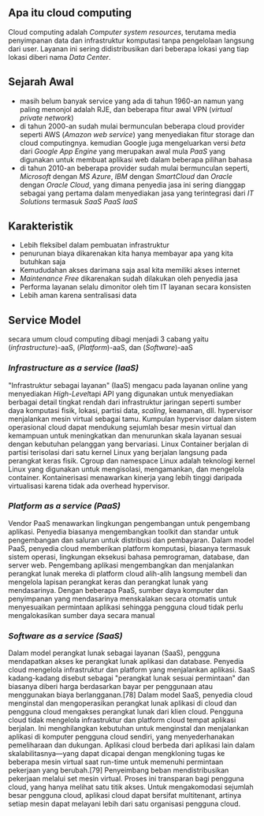 ## Apa itu cloud computing

Cloud computing adalah _Computer system resources_, terutama media penyimpanan data dan infrastruktur komputasi tanpa pengelolaan langsung dari user. Layanan ini sering didistribusikan dari beberapa lokasi yang tiap lokasi diberi nama _Data Center_.

## Sejarah Awal

- masih belum banyak service yang ada di tahun 1960-an namun yang paling menonjol adalah RJE, dan beberapa fitur awal VPN (_virtual private network_)
- di tahun 2000-an sudah mulai bermunculan beberapa cloud provider seperti AWS (_Amazon web service_) yang menyediakan fitur storage dan cloud computingnya. kemudian Google juga mengeluarkan versi _beta_ dari _Google App Engine_ yang merupakan awal mula _PaaS_ yang digunakan untuk membuat aplikasi web dalam beberapa pilihan bahasa
- di tahun 2010-an beberapa provider sudah mulai bermunculan seperti, _Microsoft_ dengan _MS Azure_, _IBM_ dengan _SmartCloud_ dan _Oracle_ dengan _Oracle Cloud_, yang dimana penyedia jasa ini sering dianggap sebagai yang pertama dalam menyediakan jasa yang terintegrasi dari _IT Solutions_ termasuk _SaaS PaaS IaaS_

## Karakteristik

- Lebih fleksibel dalam pembuatan infrastruktur
- penurunan biaya dikarenakan kita hanya membayar apa yang kita butuhkan saja
- Kemududahan akses darimana saja asal kita memiliki akses internet
- _Maintenance Free_ dikarenakan sudah dilakukan oleh penyedia jasa
- Performa layanan selalu dimonitor oleh tim IT layanan secara konsisten
- Lebih aman karena sentralisasi data

## Service Model

secara umum cloud computing dibagi menjadi 3 cabang yaitu (_infrastructure_)-aaS, (_Platform_)-aaS, dan (_Software_)-aaS

### _Infrastructure as a service (IaaS)_

"Infrastruktur sebagai layanan" (IaaS) mengacu pada layanan online yang menyediakan *High-Level*tapi API yang digunakan untuk menyediakan berbagai detail tingkat rendah dari infrastruktur jaringan seperti sumber daya komputasi fisik, lokasi, partisi data, _scaling_, keamanan, dll. hypervisor menjalankan mesin virtual sebagai tamu. Kumpulan hypervisor dalam sistem operasional cloud dapat mendukung sejumlah besar mesin virtual dan kemampuan untuk meningkatkan dan menurunkan skala layanan sesuai dengan kebutuhan pelanggan yang bervariasi. Linux Container berjalan di partisi terisolasi dari satu kernel Linux yang berjalan langsung pada perangkat keras fisik. Cgroup dan namespace Linux adalah teknologi kernel Linux yang digunakan untuk mengisolasi, mengamankan, dan mengelola container. Kontainerisasi menawarkan kinerja yang lebih tinggi daripada virtualisasi karena tidak ada overhead hypervisor.

### _Platform as a service (PaaS)_

Vendor PaaS menawarkan lingkungan pengembangan untuk pengembang aplikasi. Penyedia biasanya mengembangkan toolkit dan standar untuk pengembangan dan saluran untuk distribusi dan pembayaran. Dalam model PaaS, penyedia cloud memberikan platform komputasi, biasanya termasuk sistem operasi, lingkungan eksekusi bahasa pemrograman, database, dan server web. Pengembang aplikasi mengembangkan dan menjalankan perangkat lunak mereka di platform cloud alih-alih langsung membeli dan mengelola lapisan perangkat keras dan perangkat lunak yang mendasarinya. Dengan beberapa PaaS, sumber daya komputer dan penyimpanan yang mendasarinya menskalakan secara otomatis untuk menyesuaikan permintaan aplikasi sehingga pengguna cloud tidak perlu mengalokasikan sumber daya secara manual

### _Software as a service (SaaS)_

Dalam model perangkat lunak sebagai layanan (SaaS), pengguna mendapatkan akses ke perangkat lunak aplikasi dan database. Penyedia cloud mengelola infrastruktur dan platform yang menjalankan aplikasi. SaaS kadang-kadang disebut sebagai "perangkat lunak sesuai permintaan" dan biasanya diberi harga berdasarkan bayar per penggunaan atau menggunakan biaya berlangganan.[78] Dalam model SaaS, penyedia cloud menginstal dan mengoperasikan perangkat lunak aplikasi di cloud dan pengguna cloud mengakses perangkat lunak dari klien cloud. Pengguna cloud tidak mengelola infrastruktur dan platform cloud tempat aplikasi berjalan. Ini menghilangkan kebutuhan untuk menginstal dan menjalankan aplikasi di komputer pengguna cloud sendiri, yang menyederhanakan pemeliharaan dan dukungan. Aplikasi cloud berbeda dari aplikasi lain dalam skalabilitasnya—yang dapat dicapai dengan mengkloning tugas ke beberapa mesin virtual saat run-time untuk memenuhi permintaan pekerjaan yang berubah.[79] Penyeimbang beban mendistribusikan pekerjaan melalui set mesin virtual. Proses ini transparan bagi pengguna cloud, yang hanya melihat satu titik akses. Untuk mengakomodasi sejumlah besar pengguna cloud, aplikasi cloud dapat bersifat multitenant, artinya setiap mesin dapat melayani lebih dari satu organisasi pengguna cloud.
